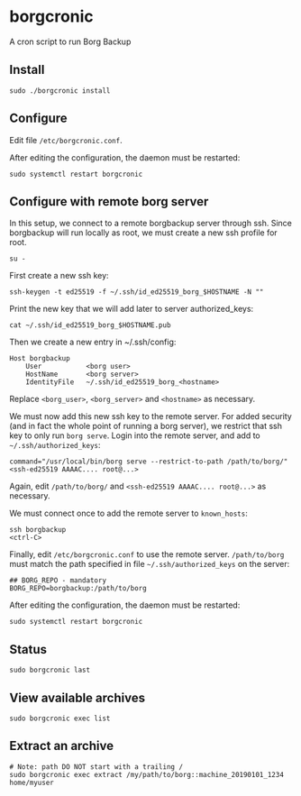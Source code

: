 # borgcronic
A cron script to run Borg Backup

## Install

    sudo ./borgcronic install

## Configure
Edit file `/etc/borgcronic.conf`.

After editing the configuration, the daemon must be restarted:

    sudo systemctl restart borgcronic

## Configure with remote borg server

In this setup, we connect to a remote borgbackup server through ssh.
Since borgbackup will run locally as root, we must create a new ssh profile
for root.

    su -

First create a new ssh key:

    ssh-keygen -t ed25519 -f ~/.ssh/id_ed25519_borg_$HOSTNAME -N ""

Print the new key that we will add later to server authorized_keys:

    cat ~/.ssh/id_ed25519_borg_$HOSTNAME.pub

Then we create a new entry in ~/.ssh/config:

    Host borgbackup
        User           <borg user>
        HostName       <borg server>
        IdentityFile   ~/.ssh/id_ed25519_borg_<hostname>

Replace `<borg_user>`, `<borg_server>` and `<hostname>` as necessary.

We must now add this new ssh key to the remote server. For added security (and in fact
the whole point of running a borg server), we restrict that ssh key to only run <code>borg serve</code>. 
Login into the remote server, and add to `~/.ssh/authorized_keys`:

    command="/usr/local/bin/borg serve --restrict-to-path /path/to/borg/" <ssh-ed25519 AAAAC.... root@...>

Again, edit `/path/to/borg/` and `<ssh-ed25519 AAAAC.... root@...>` as necessary.

We must connect once to add the remote server to `known_hosts`:

    ssh borgbackup
    <ctrl-C>

Finally, edit `/etc/borgcronic.conf` to use the remote server. `/path/to/borg` must match
the path specified in file `~/.ssh/authorized_keys` on the server:

    ## BORG_REPO - mandatory
    BORG_REPO=borgbackup:/path/to/borg

After editing the configuration, the daemon must be restarted:

    sudo systemctl restart borgcronic

## Status

    sudo borgcronic last

## View available archives

    sudo borgcronic exec list

## Extract an archive

    # Note: path DO NOT start with a trailing /
    sudo borgcronic exec extract /my/path/to/borg::machine_20190101_1234 home/myuser

